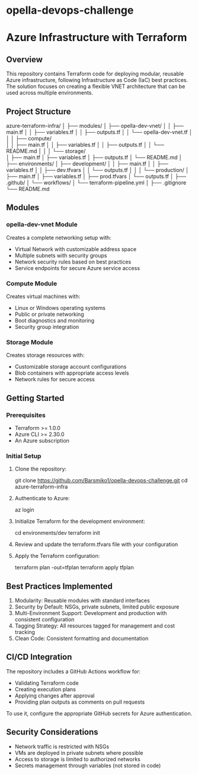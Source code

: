 # opella-devops-challenge

# Azure Infrastructure with Terraform

## Overview

This repository contains Terraform code for deploying modular, reusable Azure infrastructure, following Infrastructure as Code (IaC) best practices. The solution focuses on creating a flexible VNET architecture that can be used across multiple environments.

## Project Structure

azure-terraform-infra/
│
├── modules/
│   ├── opella-dev-vnet/ 
│   │   ├── main.tf
│   │   ├── variables.tf
│   │   ├── outputs.tf
│   │   └── opella-dev-vnet.tf
│   │
│   ├── compute/          
│   │   ├── main.tf
│   │   ├── variables.tf
│   │   ├── outputs.tf
│   │   └── README.md
│   │
│   └── storage/             
│       ├── main.tf
│       ├── variables.tf
│       ├── outputs.tf
│       └── README.md
│
├── environments/
│   ├── development/
│   │   ├── main.tf
│   │   ├── variables.tf
│   │   ├── dev.tfvars
│   │   └── outputs.tf
│   │
│   └── production/
│       ├── main.tf
│       ├── variables.tf
│       ├── prod.tfvars
│       └── outputs.tf
│
├── .github/
│   └── workflows/
│       └── terraform-pipeline.yml
│
├── .gitignore
└── README.md

## Modules

### opella-dev-vnet Module

Creates a complete networking setup with:
- Virtual Network with customizable address space
- Multiple subnets with security groups
- Network security rules based on best practices
- Service endpoints for secure Azure service access

### Compute Module

Creates virtual machines with:
- Linux or Windows operating systems
- Public or private networking
- Boot diagnostics and monitoring
- Security group integration

### Storage Module

Creates storage resources with:
- Customizable storage account configurations
- Blob containers with appropriate access levels
- Network rules for secure access

## Getting Started

### Prerequisites

- Terraform >= 1.0.0
- Azure CLI >= 2.30.0
- An Azure subscription

### Initial Setup

1. Clone the repository:
   
   git clone https://github.com/Barsmiko1/opella-devops-challenge.git
   cd azure-terraform-infra


2. Authenticate to Azure:

   az login


3. Initialize Terraform for the development environment:

   cd environments/dev
   terraform init


4. Review and update the terraform.tfvars file with your configuration

5. Apply the Terraform configuration:

   terraform plan -out=tfplan
   terraform apply tfplan

## Best Practices Implemented

1. Modularity: Reusable modules with standard interfaces
2. Security by Default: NSGs, private subnets, limited public exposure
3. Multi-Environment Support: Development and production with consistent configuration
4. Tagging Strategy: All resources tagged for management and cost tracking
5. Clean Code: Consistent formatting and documentation

## CI/CD Integration

The repository includes a GitHub Actions workflow for:
- Validating Terraform code
- Creating execution plans
- Applying changes after approval
- Providing plan outputs as comments on pull requests

To use it, configure the appropriate GitHub secrets for Azure authentication.

## Security Considerations

- Network traffic is restricted with NSGs
- VMs are deployed in private subnets where possible
- Access to storage is limited to authorized networks
- Secrets management through variables (not stored in code)